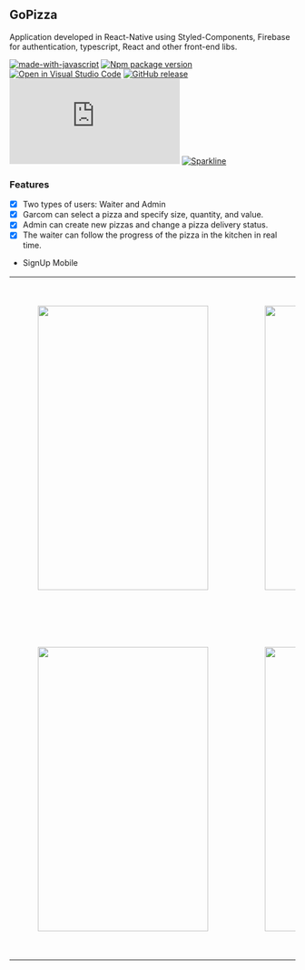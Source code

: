 ## GoPizza

Application developed in React-Native using Styled-Components, Firebase for authentication, typescript, React and other front-end libs.

[![made-with-javascript](https://img.shields.io/badge/Made%20with-JavaScript-1f425f.svg)](https://www.javascript.com)
[![Npm package version](https://badgen.net/npm/v/express)](https://npmjs.com/package/express)
[![Open in Visual Studio Code](https://open.vscode.dev/badges/open-in-vscode.svg)](https://github.dev/skyxcripto/gopizza)
[![GitHub release](https://img.shields.io/github/release/Naereen/StrapDown.js.svg)](https://GitHub.com/Naereen/StrapDown.js/releases/)
[![GitHub commits](https://badgen.net/github/commits/Naereen/Strapdown.js)](https://github.com/skyxcripto/gopizza/commits?author=skyxcripto)
[![Sparkline](https://stars.medv.io/Naereen/badges.svg)](https://stars.medv.io/Naereen/badges)

### Features

- [x] Two types of users: Waiter and Admin
- [x] Garcom can select a pizza and specify size, quantity, and value.
- [x] Admin can create new pizzas and change a pizza delivery status.
- [x] The waiter can follow the progress of the pizza in the kitchen in real time.

* SignUp Mobile

<table>
  <tr>
    <td style="padding: 50px"><img src="https://github.com/skyxcripto/gopizza/blob/master/public/Login.png" width="300" height="500"/></td>
    <td style="padding: 50px"><img src="https://github.com/skyxcripto/gopizza/blob/master/public/Login.png" width="300" height="500"/></td>
  </tr>
  <tr>
    <td style="padding: 50px"><img src="https://github.com/skyxcripto/gopizza/blob/master/public/Login.png" width="300" height="500"/></td>
    <td style="padding: 50px"><img src="https://github.com/skyxcripto/gopizza/blob/master/public/Login.png" width="300" height="500"/></td>
  </tr>
</table>







